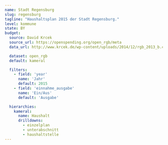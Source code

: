```yaml
---
name: Stadt Regensburg
slug: regensburg
tagline: "Haushaltsplan 2015 der Stadt Regensburg."
level: kommune
state: BY
budget:
  source: David Krcek
  source_url: https://openspending.org/open_rgb/meta
  data_url: http://www.krcek.de/wp-content/uploads/2014/12/rgb_2013_b.csv

  dataset: open_rgb
  default: kameral

  filters:
    - field: 'year'
      name: 'Jahr'
      default: 2015
    - field: 'einnahme_ausgabe'
      name: 'Ein/Aus'
      default: 'Ausgabe'

  hierarchies:
    kameral:
      name: Haushalt
      drilldowns:
        - einzelplan
        - unterabschnitt
        - haushaltstelle
---
```

